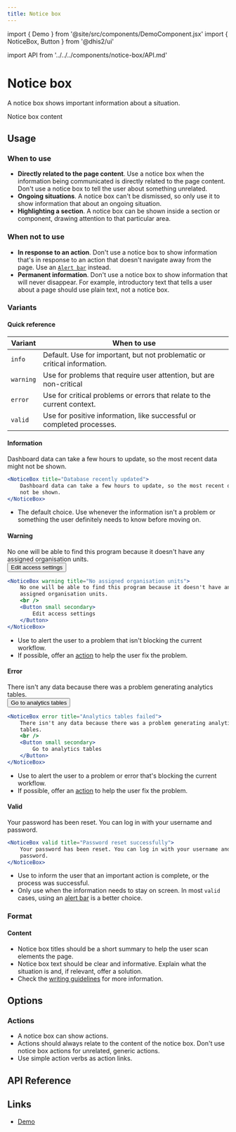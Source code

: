 ```yaml
---
title: Notice box
---
```


import { Demo } from '@site/src/components/DemoComponent.jsx'
import { NoticeBox, Button } from '@dhis2/ui'

import API from '../../../components/notice-box/API.md'

# Notice box

A notice box shows important information about a situation.

<Demo>
    <NoticeBox title="Notice box title">
        Notice box content
    </NoticeBox>
</Demo>

## Usage

### When to use

-   **Directly related to the page content**. Use a notice box when the information being communicated is directly related to the page content. Don't use a notice box to tell the user about something unrelated.
-   **Ongoing situations**. A notice box can't be dismissed, so only use it to show information that about an ongoing situation.
-   **Highlighting a section**. A notice box can be shown inside a section or component, drawing attention to that particular area.

### When not to use

-   **In response to an action**. Don't use a notice box to show information that's in response to an action that doesn't navigate away from the page. Use an [`Alert bar`](alertbar.md) instead.
-   **Permanent information**. Don't use a notice box to show information that will never disappear. For example, introductory text that tells a user about a page should use plain text, not a notice box.

### Variants

#### Quick reference

| Variant   | When to use                                                              |
| --------- | ------------------------------------------------------------------------ |
| `info`    | Default. Use for important, but not problematic or critical information. |
| `warning` | Use for problems that require user attention, but are non-critical       |
| `error`   | Use for critical problems or errors that relate to the current context.  |
| `valid`   | Use for positive information, like successful or completed processes.    |

#### Information

<Demo>
    <NoticeBox title="Database recently updated">
        Dashboard data can take a few hours to update, so the most recent data might not be shown.
    </NoticeBox>
</Demo>

```jsx
<NoticeBox title="Database recently updated">
    Dashboard data can take a few hours to update, so the most recent data might
    not be shown.
</NoticeBox>
```

-   The default choice. Use whenever the information isn't a problem or something the user definitely needs to know before moving on.

#### Warning

<Demo>
    <NoticeBox warning title="No assigned organisation units">
        No one will be able to find this program because it doesn't have any assigned organisation units.
        <br/><Button small secondary>Edit access settings</Button>
    </NoticeBox>
</Demo>

```jsx
<NoticeBox warning title="No assigned organisation units">
    No one will be able to find this program because it doesn't have any
    assigned organisation units.
    <br />
    <Button small secondary>
        Edit access settings
    </Button>
</NoticeBox>
```

-   Use to alert the user to a problem that isn't blocking the current workflow.
-   If possible, offer an [action](#actions) to help the user fix the problem.

#### Error

<Demo>
    <NoticeBox error title="Analytics tables failed">
        There isn't any data because there was a problem generating analytics tables.
        <br/><Button small secondary>Go to analytics tables</Button>
    </NoticeBox>
</Demo>

```jsx
<NoticeBox error title="Analytics tables failed">
    There isn't any data because there was a problem generating analytics
    tables.
    <br />
    <Button small secondary>
        Go to analytics tables
    </Button>
</NoticeBox>
```

-   Use to alert the user to a problem or error that's blocking the current workflow.
-   If possible, offer an [action](#actions) to help the user fix the problem.

#### Valid

<Demo>
    <NoticeBox valid title="Password reset successfully">
        Your password has been reset. You can log in with your username and password.
    </NoticeBox>
</Demo>

```jsx
<NoticeBox valid title="Password reset successfully">
    Your password has been reset. You can log in with your username and
    password.
</NoticeBox>
```

-   Use to inform the user that an important action is complete, or the process was successful.
-   Only use when the information needs to stay on screen. In most `valid` cases, using an [alert bar](./alertbar.md) is a better choice.

### Format

#### Content

-   Notice box titles should be a short summary to help the user scan elements the page.
-   Notice box text should be clear and informative. Explain what the situation is and, if relevant, offer a solution.
-   Check the [writing guidelines](../patterns/writing.md) for more information.

## Options

### Actions

-   A notice box can show actions.
-   Actions should always relate to the content of the notice box. Don't use notice box actions for unrelated, generic actions.
-   Use simple action verbs as action links.

## API Reference

<API />

## Links

-   [Demo](/demo/?path=/story/notice-box--default)
